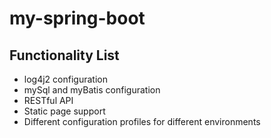 # my-spring-boot

## Functionality List
- log4j2 configuration
- mySql and myBatis configuration
- RESTful API
- Static page support
- Different configuration profiles for different environments